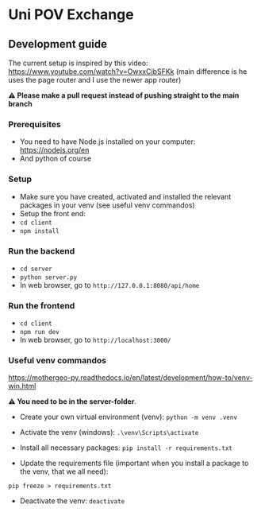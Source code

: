 # Uni POV Exchange

## Development guide

The current setup is inspired by this video: https://www.youtube.com/watch?v=OwxxCibSFKk
(main difference is he uses the page router and I use the newer app router)

**⚠️ Please make a pull request instead of pushing straight to the main branch**

### Prerequisites

- You need to have Node.js installed on your computer: https://nodejs.org/en
- And python of course

### Setup

- Make sure you have created, activated and installed the relevant packages in your venv (see useful venv commandos)
- Setup the front end:
- `cd client`
- `npm install`

### Run the backend

- `cd server`
- `python server.py`
- In web browser, go to  `http://127.0.0.1:8080/api/home`

### Run the frontend

- `cd client`
- `npm run dev`
- In web browser, go to `http://localhost:3000/`

### Useful venv commandos

https://mothergeo-py.readthedocs.io/en/latest/development/how-to/venv-win.html

**⚠️ You need to be in the server-folder**.

- Create your own virtual environment (venv):
`python -m venv .venv`


- Activate the venv (windows):
`.\venv\Scripts\activate`

- Install all necessary packages:
`pip install -r requirements.txt`

- Update the requirements file (important when you install a package to the venv, that we all need):

`pip freeze > requirements.txt`

- Deactivate the venv:
`deactivate`
